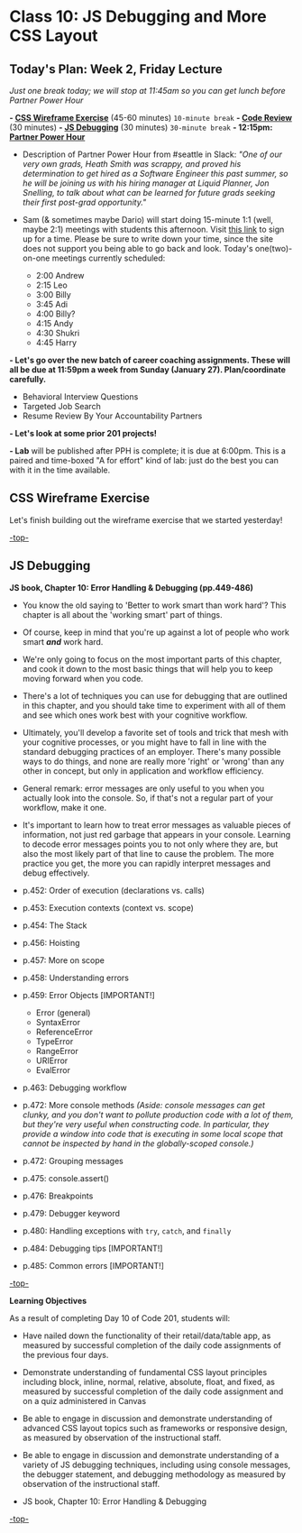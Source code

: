 # Class 10: JS Debugging and More CSS Layout

## Today's Plan: Week 2, Friday Lecture

*Just one break today; we will stop at 11:45am so you can get lunch before Partner Power Hour*

**- [CSS Wireframe Exercise](#wireframe)** (45-60 minutes)
`10-minute break`
**- [Code Review](#debugging)** (30 minutes)
**- [JS Debugging](#debugging)** (30 minutes)
`30-minute break`
**- 12:15pm: [Partner Power Hour](https://www.eventbrite.com/e/partner-power-hour-tale-of-two-searches-tickets-55041779444)**

- Description of Partner Power Hour from #seattle in Slack: *"One of our very own grads, Heath Smith was scrappy, and proved his determination to get hired as a Software Engineer this past summer, so he will be joining us with his hiring manager at Liquid Planner, Jon Snelling, to talk about what can be learned for future grads seeking their first  post-grad opportunity."*

- Sam (& sometimes maybe Dario) will start doing 15-minute 1:1 (well, maybe 2:1) meetings with students this afternoon. Visit [this link](https://sam-301d44.youcanbook.me/) to sign up for a time. Please be sure to write down your time, since the site does not support you being able to go back and look. Today's one(two)-on-one meetings currently scheduled:
 
  - 2:00 Andrew
  - 2:15 Leo
  - 3:00 Billy
  - 3:45 Adi
  - 4:00 Billy?
  - 4:15 Andy
  - 4:30 Shukri
  - 4:45 Harry

**- Let's go over the new batch of career coaching assignments. These will all be due at 11:59pm a week from Sunday (January 27). Plan/coordinate carefully.**

  - Behavioral Interview Questions
  - Targeted Job Search
  - Resume Review By Your Accountability Partners

**- Let's look at some prior 201 projects!**

**- Lab** will be published after PPH is complete; it is due at 6:00pm. This is a paired and time-boxed "A for effort" kind of lab: just do the best you can with it in the time available.

<a id="wireframe"></a>
## CSS Wireframe Exercise

Let's finish building out the wireframe exercise that we started yesterday!

[-top-](#top)

<a id="debugging"></a>
## JS Debugging

**JS book, Chapter 10: Error Handling & Debugging (pp.449-486)**

- You know the old saying to 'Better to work smart than work hard'? This chapter is all about the 'working smart' part of things.

- Of course, keep in mind that you're up against a lot of people who work smart ***and*** work hard.

- We're only going to focus on the most important parts of this chapter, and cook it down to the most basic things that will help you to keep moving forward when you code.

- There's a lot of techniques you can use for debugging that are outlined in this chapter, and you should take time to experiment with all of them and see which ones work best with your cognitive workflow.

- Ultimately, you'll develop a favorite set of tools and trick that mesh with your cognitive processes, or you might have to fall in line with the standard debugging practices of an employer. There's many possible ways to do things, and none are really more 'right' or 'wrong' than any other in concept, but only in application and workflow efficiency.

- General remark: error messages are only useful to you when you actually look into the console. So, if that's not a regular part of your workflow, make it one.

- It's important to learn how to treat error messages as valuable pieces of information, not just red garbage that appears in your console. Learning to decode error messages points you to not only where they are, but also the most likely part of that line to cause the problem. The more practice you get, the more you can rapidly interpret messages and debug effectively.

- p.452: Order of execution (declarations vs. calls)
- p.453: Execution contexts (context vs. scope)
- p.454: The Stack
- p.456: Hoisting
- p.457: More on scope
- p.458: Understanding errors
- p.459: Error Objects [IMPORTANT!]
  - Error (general)
  - SyntaxError
  - ReferenceError
  - TypeError
  - RangeError
  - URIError
  - EvalError
- p.463: Debugging workflow
- p.472: More console methods *(Aside: console messages can get clunky, and you don't want to pollute production code with a lot of them, but they're very useful when constructing code. In particular, they provide a window into code that is executing in some local scope that cannot be inspected by hand in the globally-scoped console.)*
- p.472: Grouping messages
- p.475: console.assert()
- p.476: Breakpoints
- p.479: Debugger keyword
- p.480: Handling exceptions with `try`, `catch`, and `finally`
- p.484: Debugging tips [IMPORTANT!]
- p.485: Common errors [IMPORTANT!]

[-top-](#top)

**Learning Objectives**

As a result of completing Day 10 of Code 201, students will:

- Have nailed down the functionality of their retail/data/table app, as measured by successful completion of the daily code assignments of the previous four days.
- Demonstrate understanding of fundamental CSS layout principles including block, inline, normal, relative, absolute, float, and fixed, as measured by successful completion of the daily code assignment and on a quiz administered in Canvas
- Be able to engage in discussion and demonstrate understanding of advanced CSS layout topics such as frameworks or responsive design, as measured by observation of the instructional staff.
- Be able to engage in discussion and demonstrate understanding of a variety of JS debugging techniques, including using console messages, the debugger statement, and debugging methodology as measured by observation of the instructional staff.

- JS book, Chapter 10: Error Handling & Debugging

[-top-](#top)
